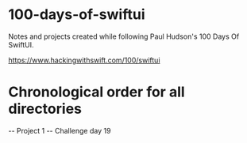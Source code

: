 # 100-days-of-swiftui
Notes and projects created while following Paul Hudson's 100 Days Of SwiftUI.

https://www.hackingwithswift.com/100/swiftui

# Chronological order for all directories

-- Project 1
-- Challenge day 19
